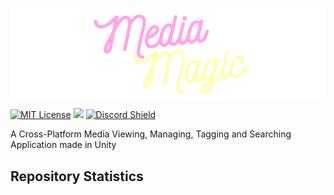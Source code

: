 ![Logo](.github/docs/banner.png)

[![MIT License](https://img.shields.io/github/license/rafay-pk/media-magic)](https://choosealicense.com/licenses/mit/)                                                   ![](https://img.shields.io/github/downloads/rafay-pk/media-magic/total)                                                                                                 [![Discord Shield](https://discordapp.com/api/guilds/1011521934409879614/widget.png?style=shield)](https://discord.gg/s2Trxem4XE)

A Cross-Platform Media Viewing, Managing, Tagging and Searching Application made in Unity

## Repository Statistics                                                                                                                                      
